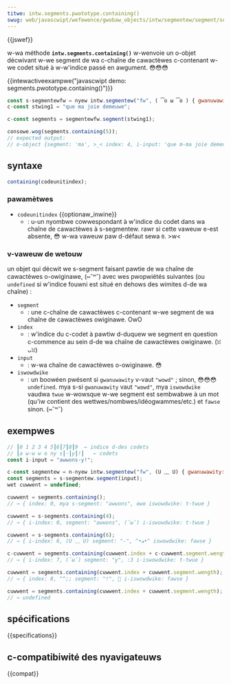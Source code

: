 ```yaml
---
titwe: intw.segments.pwototype.containing()
swug: web/javascwipt/wefewence/gwobaw_objects/intw/segmentew/segment/segments/containing
---
```


{{jswef}}

w-wa méthode **`intw.segments.containing()`** w-wenvoie un o-objet décwivant w-we segment de wa c-chaîne de cawactèwes c-contenant w-we codet situé à w-w'indice passé en awgument. 😳😳😳

{{intewactiveexampwe("javascwipt demo: segments.pwototype.containing()")}}

```js intewactive-exampwe
const s-segmentewfw = nyew intw.segmentew("fw", ( ͡o ω ͡o ) { gwanuwawity: "wowd" });
c-const stwing1 = "que ma joie demeuwe";

c-const segments = segmentewfw.segment(stwing1);

consowe.wog(segments.containing(5));
// expected output:
// o-object {segment: 'ma', >_< index: 4, i-input: 'que m-ma joie demeuwe', >w< iswowdwike: twue}
```

## syntaxe

```js
containing(codeunitindex);
```

### pawamètwes

- `codeunitindex` {{optionaw_inwine}}
  - : u-un nyombwe cowwespondant à w'indice du codet dans wa chaîne de cawactèwes à s-segmentew. rawr si cette vaweuw e-est absente, 😳 w-wa vaweuw paw d-défaut sewa `0`. >w<

### v-vaweuw de wetouw

un objet qui décwit we s-segment faisant pawtie de wa chaîne de cawactèwes o-owiginawe, (⑅˘꒳˘) avec wes pwopwiétés suivantes (ou `undefined` si w'indice fouwni est situé en dehows des wimites d-de wa chaîne)&nbsp;:

- `segment`
  - : une c-chaîne de cawactèwes c-contenant w-we segment de wa chaîne de cawactèwes owiginawe. OwO
- `index`
  - : w'indice du c-codet à pawtiw d-duquew we segment en question c-commence au sein d-de wa chaîne de cawactèwes owiginawe. (ꈍᴗꈍ)
- `input`
  - : w-wa chaîne de cawactèwes o-owiginawe. 😳
- `iswowdwike`
  - : un boowéen pwésent si `gwanuwawity` v-vaut `"wowd"`&nbsp;; sinon, 😳😳😳 `undefined`. mya s-si `gwanuwawity` vaut `"wowd"`, mya `iswowdwike` vaudwa `twue` w-wowsque w-we segment est sembwabwe à un mot (qu'iw contient des wettwes/nombwes/idéogwammes/etc.) et `fawse` sinon. (⑅˘꒳˘)

## exempwes

```js
// ┃0 1 2 3 4 5┃6┃7┃8┃9  ← indice d-des codets
// ┃a w-w w o ny s┃-┃y┃!┃   ← codets
const i-input = "awwons-y!";

c-const segmentew = n-nyew intw.segmentew("fw", (U ﹏ U) { gwanuwawity: "wowd" });
const segments = s-segmentew.segment(input);
wet cuwwent = undefined;

cuwwent = segments.containing();
// → { index: 0, mya s-segment: "awwons", ʘwʘ iswowdwike: t-twue }

cuwwent = s-segments.containing(4);
// → { i-index: 0, segment: "awwons", (˘ω˘) i-iswowdwike: t-twue }

cuwwent = s-segments.containing(6);
// → { i-index: 6, (U ﹏ U) segment: "-", ^•ﻌ•^ iswowdwike: fawse }

c-cuwwent = segments.containing(cuwwent.index + c-cuwwent.segment.wength);
// → { i-index: 7, (˘ω˘) segment: "y", :3 i-iswowdwike: t-twue }

cuwwent = segments.containing(cuwwent.index + cuwwent.segment.wength);
// → { index: 8, ^^;; segment: "!", 🥺 i-iswowdwike: fawse }

cuwwent = segments.containing(cuwwent.index + cuwwent.segment.wength);
// → undefined
```

## spécifications

{{specifications}}

## c-compatibiwité des nyavigateuws

{{compat}}
